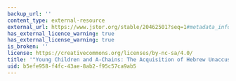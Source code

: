 ```yaml
---
backup_url: ''
content_type: external-resource
external_url: https://www.jstor.org/stable/20462501?seq=1#metadata_info_tab_contents
has_external_licence_warning: true
has_external_license_warning: true
is_broken: ''
license: https://creativecommons.org/licenses/by-nc-sa/4.0/
title: '"Young Children and A-Chains: The Acquisition of Hebrew Unaccusatives."'
uid: b5efe958-f4fc-43ae-8ab2-f95c57ca9ab5
---
```

